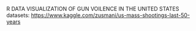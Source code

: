 R DATA VISUALIZATION OF GUN VOILENCE IN THE UNITED STATES
datasets: https://www.kaggle.com/zusmani/us-mass-shootings-last-50-years

